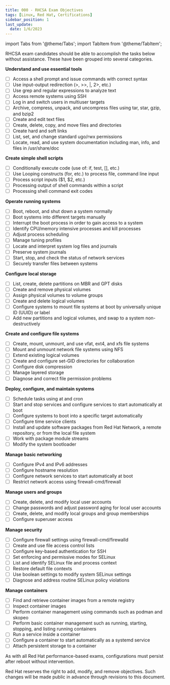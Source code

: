 ```yaml
---
title: 000 - RHCSA Exam Objectives
tags: [Linux, Red Hat, Certifications]
sidebar_position: 1
last_update:
  date: 1/6/2023
---
```


import Tabs from '@theme/Tabs';
import TabItem from '@theme/TabItem';


<Tabs className="unique-tabs">
<TabItem value="2022" default>

RHCSA exam candidates should be able to accomplish the tasks below without assistance. These have been grouped into several categories.

**Understand and use essential tools**
- [ ] Access a shell prompt and issue commands with correct syntax
- [ ] Use input-output redirection (>, >>, |, 2>, etc.)
- [ ] Use grep and regular expressions to analyze text
- [ ] Access remote systems using SSH
- [ ] Log in and switch users in multiuser targets
- [ ] Archive, compress, unpack, and uncompress files using tar, star, gzip, and bzip2
- [ ] Create and edit text files
- [ ] Create, delete, copy, and move files and directories
- [ ] Create hard and soft links
- [ ] List, set, and change standard ugo/rwx permissions
- [ ] Locate, read, and use system documentation including man, info, and files in /usr/share/doc

**Create simple shell scripts**
- [ ] Conditionally execute code (use of: if, test, [], etc.)
- [ ] Use Looping constructs (for, etc.) to process file, command line input
- [ ] Process script inputs ($1, $2, etc.)
- [ ] Processing output of shell commands within a script
- [ ] Processing shell command exit codes

**Operate running systems**
- [ ] Boot, reboot, and shut down a system normally
- [ ] Boot systems into different targets manually
- [ ] Interrupt the boot process in order to gain access to a system
- [ ] Identify CPU/memory intensive processes and kill processes
- [ ] Adjust process scheduling
- [ ] Manage tuning profiles
- [ ] Locate and interpret system log files and journals
- [ ] Preserve system journals
- [ ] Start, stop, and check the status of network services
- [ ] Securely transfer files between systems

**Configure local storage**
- [ ] List, create, delete partitions on MBR and GPT disks
- [ ] Create and remove physical volumes
- [ ] Assign physical volumes to volume groups
- [ ] Create and delete logical volumes
- [ ] Configure systems to mount file systems at boot by universally unique ID (UUID) or label
- [ ] Add new partitions and logical volumes, and swap to a system non-destructively

**Create and configure file systems**
- [ ] Create, mount, unmount, and use vfat, ext4, and xfs file systems
- [ ] Mount and unmount network file systems using NFS
- [ ] Extend existing logical volumes
- [ ] Create and configure set-GID directories for collaboration
- [ ] Configure disk compression
- [ ] Manage layered storage
- [ ] Diagnose and correct file permission problems

**Deploy, configure, and maintain systems**
- [ ] Schedule tasks using at and cron
- [ ] Start and stop services and configure services to start automatically at boot
- [ ] Configure systems to boot into a specific target automatically
- [ ] Configure time service clients
- [ ] Install and update software packages from Red Hat Network, a remote repository, or from the local file system
- [ ] Work with package module streams
- [ ] Modify the system bootloader

**Manage basic networking**
- [ ] Configure IPv4 and IPv6 addresses
- [ ] Configure hostname resolution
- [ ] Configure network services to start automatically at boot
- [ ] Restrict network access using firewall-cmd/firewall

**Manage users and groups**
- [ ] Create, delete, and modify local user accounts
- [ ] Change passwords and adjust password aging for local user accounts
- [ ] Create, delete, and modify local groups and group memberships
- [ ] Configure superuser access

**Manage security**
- [ ] Configure firewall settings using firewall-cmd/firewalld
- [ ] Create and use file access control lists
- [ ] Configure key-based authentication for SSH
- [ ] Set enforcing and permissive modes for SELinux
- [ ] List and identify SELinux file and process context
- [ ] Restore default file contexts
- [ ] Use boolean settings to modify system SELinux settings
- [ ] Diagnose and address routine SELinux policy violations

**Manage containers**
- [ ] Find and retrieve container images from a remote registry
- [ ] Inspect container images
- [ ] Perform container management using commands such as podman and skopeo
- [ ] Perform basic container management such as running, starting, stopping, and listing running containers
- [ ] Run a service inside a container
- [ ] Configure a container to start automatically as a systemd service
- [ ] Attach persistent storage to a container

As with all Red Hat performance-based exams, configurations must persist after reboot without intervention.

Red Hat reserves the right to add, modify, and remove objectives. Such changes will be made public in advance through revisions to this document.

</TabItem>



</Tabs>